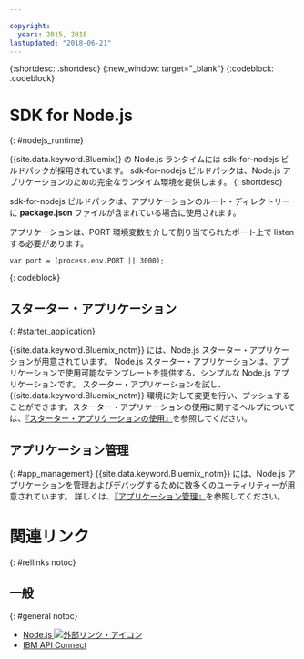 ```yaml
---

copyright:
  years: 2015, 2018
lastupdated: "2018-06-21"
---
```


{:shortdesc: .shortdesc}
{:new_window: target="_blank"}
{:codeblock: .codeblock}


# SDK for Node.js
{: #nodejs_runtime}

{{site.data.keyword.Bluemix}} の Node.js ランタイムには sdk-for-nodejs ビルドパックが採用されています。
sdk-for-nodejs ビルドパックは、Node.js アプリケーションのための完全なランタイム環境を提供します。
{: shortdesc}

sdk-for-nodejs ビルドパックは、アプリケーションのルート・ディレクトリーに **package.json** ファイルが含まれている場合に使用されます。

アプリケーションは、PORT 環境変数を介して割り当てられたポート上で listen する必要があります。
```
var port = (process.env.PORT || 3000);
```
{: codeblock}

## スターター・アプリケーション
{: #starter_application}

{{site.data.keyword.Bluemix_notm}} には、Node.js スターター・アプリケーションが用意されています。  Node.js スターター・アプリケーションは、アプリケーションで使用可能なテンプレートを提供する、シンプルな Node.js アプリケーションです。 スターター・アプリケーションを試し、{{site.data.keyword.Bluemix_notm}} 環境に対して変更を行い、プッシュすることができます。スターター・アプリケーションの使用に関するヘルプについては、[『スターター・アプリケーションの使用』](../common/starter_app_usage.html)を参照してください。

## アプリケーション管理
{: #app_management}
{{site.data.keyword.Bluemix_notm}} には、Node.js アプリケーションを管理およびデバッグするために数多くのユーティリティーが用意されています。  詳しくは、[『アプリケーション管理』](../common/app_mng.html)を参照してください。

# 関連リンク
{: #rellinks notoc}
## 一般
{: #general notoc}
* [Node.js ![外部リンク・アイコン](../../icons/launch-glyph.svg "外部リンク・アイコン")](https://nodejs.org)
* [IBM API Connect](https://strongloop.com/)
